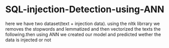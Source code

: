 # SQL-injection-Detection-using-ANN
here we have two dataset(text + injection data). using the nltk librrary  we removes the stopwords and lemmatized and then vectorized the texts the following.then using ANN we created our model and predicted wether the data is injected or not
